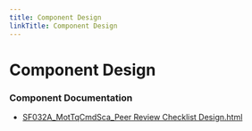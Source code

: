 ```yaml
---
title: Component Design
linkTitle: Component Design
---
```


# Component Design
### Component Documentation

- [SF032A_MotTqCmdSca_Peer Review Checklist Design.html](Doc/SF032A_MotTqCmdSca_Peer%20Review%20Checklist%20Design.html)

